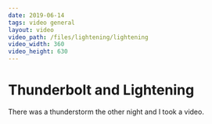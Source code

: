 ```yaml
---
date: 2019-06-14
tags: video general
layout: video
video_path: /files/lightening/lightening
video_width: 360
video_height: 630
---
```


# Thunderbolt and Lightening

There was a thunderstorm the other night and I took a video.

